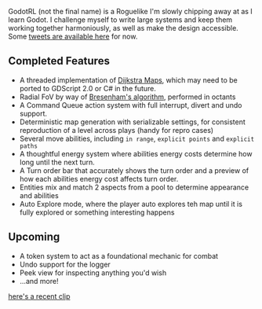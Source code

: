GodotRL (not the final name) is a Roguelike I'm slowly chipping away at as I learn Godot.  I challenge myself to write large systems and keep them working together harmoniously, as well as make the design accessible.  Some [tweets are available here](https://twitter.com/_KPDwyer/status/1438324255092056064) for now.  

## Completed Features
- A threaded implementation of [Dijkstra Maps](http://www.roguebasin.com/index.php/Dijkstra_Maps_Visualized), which may need to be ported to GDScript 2.0 or C# in the future.
- Radial FoV by way of [Bresenham's algorithm](https://en.wikipedia.org/wiki/Bresenham%27s_line_algorithm), performed in octants
- A Command Queue action system with full interrupt, divert and undo support.
- Deterministic map generation with serializable settings, for consistent reproduction of a level across plays (handy for repro cases)
- Several move abilities, including `in range`, `explicit points` and `explicit paths`
- A thoughtful energy system where abilities energy costs determine how long until the next turn.
- A Turn order bar that accurately shows the turn order and a preview of how each abilities energy cost affects turn order.
- Entities mix and match 2 aspects from a pool to determine appearance and abilities
- Auto Explore mode, where the player auto explores teh map until it is fully explored or something interesting happens

## Upcoming
- A token system to act as a foundational mechanic for combat
- Undo support for the logger
- Peek view for inspecting anything you'd wish
- ...and more!

[here's a recent clip](assets/turn_order.mp4)
